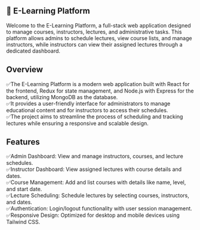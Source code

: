 ## 🚀 E-Learning Platform

Welcome to the E-Learning Platform, a full-stack web application designed to manage courses, instructors, lectures, and administrative tasks. This platform allows admins to schedule lectures, view course lists, and manage instructors, while instructors can view their assigned lectures through a dedicated dashboard.

## Overview

✅The E-Learning Platform is a modern web application built with React for the frontend, Redux for state management, and Node.js with Express for the backend, utilizing MongoDB as the database. \
✅It provides a user-friendly interface for administrators to manage educational content and for instructors to access their schedules. \
✅The project aims to streamline the process of scheduling and tracking lectures while ensuring a responsive and scalable design.

## Features

✅Admin Dashboard: View and manage instructors, courses, and lecture schedules. \
✅Instructor Dashboard: View assigned lectures with course details and dates. \
✅Course Management: Add and list courses with details like name, level, and start date. \
✅Lecture Scheduling: Schedule lectures by selecting courses, instructors, and dates. \
✅Authentication: Login/logout functionality with user session management. \
✅Responsive Design: Optimized for desktop and mobile devices using Tailwind CSS.
